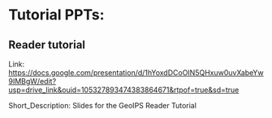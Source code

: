 # Tutorial PPTs:

## Reader tutorial 

Link: https://docs.google.com/presentation/d/1hYoxdDCoOIN5QHxuw0uvXabeYw9IMBgW/edit?usp=drive_link&ouid=105327893474383864671&rtpof=true&sd=true

Short_Description: Slides for the GeoIPS Reader Tutorial

